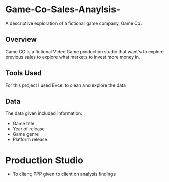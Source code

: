 # Game-Co-Sales-Anaylsis-
A descriptive exploration of a fictional game company, Game Co.
## Overview
Game CO is a fictional Video Game production studio that want's to explore previous sales to explore what markets to invest more money in.
## Tools Used
For this project I used Excel to clean and explore the data
## Data
The data given included information:
* Game title
* Year of release
* Game genre
* Platform release
# Production Studio
* To client; PPP given to client on analysis findings 
